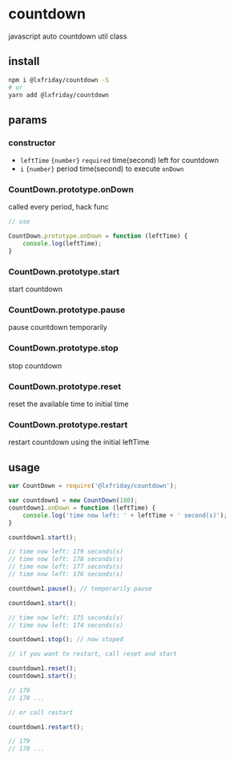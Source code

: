 # countdown

javascript auto countdown util class

## install

```bash
npm i @lxfriday/countdown -S
# or
yarn add @lxfriday/countdown
```

## params

### constructor

- `leftTime` `{number}` `required` time(second) left for countdown
- `i` `{number}` period time(second) to execute `onDown`


### CountDown.prototype.onDown
called every period, hack func

```js
// use

CountDown.prototype.onDown = function (leftTime) {
    console.log(leftTime);
}

```

### CountDown.prototype.start
start countdown

### CountDown.prototype.pause
pause countdown temporarily

### CountDown.prototype.stop
stop countdown

### CountDown.prototype.reset
reset the available time to initial time

### CountDown.prototype.restart
restart countdown using the initial leftTime

## usage

```js
var CountDown = require('@lxfriday/countdown');

var countdown1 = new CountDown(180);
countdown1.onDown = function (leftTime) {
    console.log('time now left: ' + leftTime + ' second(s)');
}

countdown1.start();

// time now left: 179 seconds(s)
// time now left: 178 seconds(s)
// time now left: 177 seconds(s)
// time now left: 176 seconds(s)

countdown1.pause(); // temporarily pause

countdown1.start();

// time now left: 175 seconds(s)
// time now left: 174 seconds(s)

countdown1.stop(); // now stoped

// if you want to restart, call reset and start

countdown1.reset();
countdown1.start();

// 179
// 178 ...

// or call restart

countdown1.restart();

// 179
// 178 ...

```
